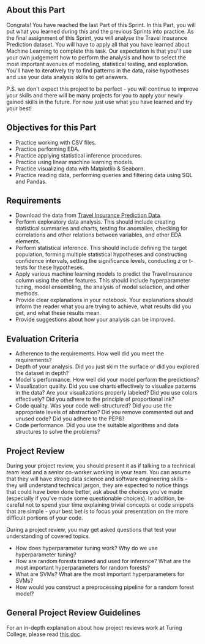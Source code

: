 ## About this Part

Congrats!
You have reached the last Part of this Sprint.
In this Part, you will put what you learned during this and the previous Sprints into practice.
As the final assignment of this Sprint, you will analyse the Travel Insurance Prediction dataset.
You will have to apply all that you have learned about Machine Learning to complete this task.
Our expectation is that you'll use your own judgement how to perform the analysis and how to select the most important avenues of modeling, statistical testing, and exploration.
You'll have to iteratively try to find patterns in the data, raise hypotheses and use your data analysis skills to get answers.

P.S. we don't expect this project to be perfect - you will continue to improve your skills and there will be many projects for you to apply your newly gained skills in the future.
For now just use what you have learned and try your best!

## Objectives for this Part

- Practice working with CSV files.
- Practice performing EDA.
- Practice applying statistical inference procedures.
- Practice using linear machine learning models.
- Practice visualizing data with Matplotlib & Seaborn.
- Practice reading data, performing queries and filtering data using SQL and Pandas.

## Requirements

- Download the data from [Travel Insurance Prediction Data](https://www.kaggle.com/tejashvi14/travel-insurance-prediction-data).
- Perform exploratory data analysis. This should include creating statistical summaries and charts, testing for anomalies, checking for correlations and other relations between variables, and other EDA elements.
- Perform statistical inference. This should include defining the target population, forming multiple statistical hypotheses and constructing confidence intervals, setting the significance levels, conducting z or t-tests for these hypotheses.
- Apply various machine learning models to predict the TravelInsurance column using the other features. This should include hyperparameter tuning, model ensembling, the analysis of model selection, and other methods.
- Provide clear explanations in your notebook. Your explanations should inform the reader what you are trying to achieve, what results did you get, and what these results mean.
- Provide suggestions about how your analysis can be improved.

## Evaluation Criteria

- Adherence to the requirements. How well did you meet the requirements?
- Depth of your analysis. Did you just skim the surface or did you explored the dataset in depth?
- Model's performance. How well did your model perform the predictions?
- Visualization quality. Did you use charts effectively to visualize patterns in the data? Are your visualizations properly labeled? Did you use colors effectively? Did you adhere to the principle of proportional ink?
- Code quality. Was your code well-structured? Did you use the appropriate levels of abstraction? Did you remove commented out and unused code? Did you adhere to the PEP8?
- Code performance. Did you use the suitable algorithms and data structures to solve the problems?

## Project Review

During your project review, you should present it as if talking to a technical team lead and a senior co-worker working in your team.
You can assume that they will have strong data science and software engineering skills - they will understand technical jargon, they are expected to notice things that could have been done better, ask about the choices you've made (especially if you've made some questionable choices).
In addition, be careful not to spend your time explaining trivial concepts or code snippets that are simple - your best bet is to focus your presentation on the more difficult portions of your code.

During a project review, you may get asked questions that test your understanding of covered topics.

- How does hyperparameter tuning work? Why do we use hyperparameter tuning?
- How are random forests trained and used for inference? What are the most important hyperparameters for random forests?
- What are SVMs? What are the most important hyperparameters for SVMs? 
- How would you construct a preprocessing pipeline for a random forest model?

## General Project Review Guidelines

For an in-depth explanation about how project reviews work at Turing College, please read [this doc](https://turingcollege.atlassian.net/wiki/spaces/DLG/pages/537395951/Peer+expert+reviews+corrections).
